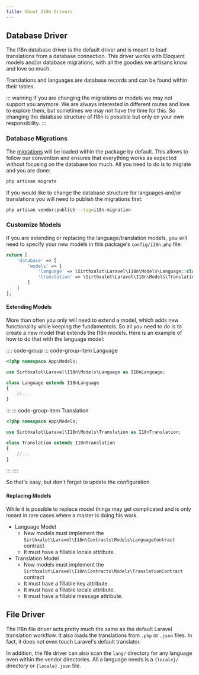 ```yaml
---
title: About I18n Drivers
---
```


Database Driver
--------------------------------------------------------------------------------

The I18n database driver is the default driver and is meant to 
load translations from a database connection. This driver works 
with Eloquent models and/or database migrations, with all the 
goodies we artisans know and love so much.

Translations and languages are database records and can be found 
within their tables.

::: warning
If you are changing the migrations or models we may not support 
you anymore. We are always interested in different routes and love 
to explore them, but sometimes we may not have the time for this. 
So changing the database structure of I18n is possible but only on 
your own responsibility.
:::

### Database Migrations

The [migrations] will be loaded within the package by default. This 
allows to follow our convention and ensures that everything works 
as expected without focusing on the database too much. All you need 
to do is to migrate and you are done:

```sh
php artisan migrate
```

If you would like to change the database structure for languages 
and/or translations you will need to publish the migrations first:

```sh
php artisan vendor:publish --tag=i18n-migration
```

### Customize Models

If you are extending or replacing the language/translation models, 
you will need to specify your new models in this package's 
`config/i18n.php` file:

```php
return [
    'database' => [
        'models' => [
            'language' => \Sirthxalot\Laravel\I18n\Models\Language::class,
            'translation' => \Sirthxalot\Laravel\I18n\Models\Translation::class,
        ]
    ]
];
```

#### Extending Models

More than often you only will need to extend a model, which adds 
new functionality while keeping the fundamentals. So all you need 
to do is to create a new model that extends the I18n models. Here 
is an example of how to do that with the language model:


:::: code-group
::: code-group-item Language
```php
<?php namespace App\Models;

use Sirthxalot\Laravel\I18n\Models\Language as I18nLanguage;

class Language extends I18nLanguage
{
    //...
}
```
:::
::: code-group-item Translation
```php
<?php namespace App\Models;

use Sirthxalot\Laravel\I18n\Models\Translation as I18nTranslation;

class Translation extends I18nTranslation
{
    //...
}
```
:::
::::

So that's easy, but don't forget to update the configuration. 

#### Replacing Models

While it is possible to replace model things may get complicated 
and is only meant in rare cases where a master is doing his work.

- Language Model
  - New models must implement the `Sirthxalot\Laravel\I18n\Contracts\Models\LanguageContract` contract
  - It must have a fillable locale attribute.
- Translation Model
  - New models must implement the `Sirthxalot\Laravel\I18n\Contracts\Models\TranslationContract` contract
  - It must have a fillable key attribute.
  - It must have a fillable locale attribute.
  - It must have a fillable message attribute.

File Driver
--------------------------------------------------------------------------------

The I18n file driver acts pretty much the same as the default 
Laravel translation workflow. It also loads the translations from 
`.php` or `.json` files. In fact, it does not even touch Laravel's 
default translator.

In addition, the file driver can also scan the `lang/` directory 
for any language even within the vendor directories. All a language 
needs is a `{locale}/` directory or `{locale}.json` file.

<!--                            that's all folks!                            -->

[migrations]: https://laravel.com/docs/10.x/migrations